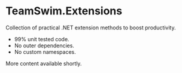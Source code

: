 # TeamSwim.Extensions

Collection of practical .NET extension methods to boost productivity.

- 99% unit tested code.
- No outer dependencies.
- No custom namespaces.

More content available shortly.
